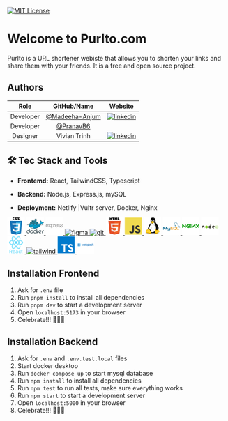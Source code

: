 [![MIT License](https://img.shields.io/badge/License-MIT-green.svg)](https://github.com/Madeeha-Anjum/pushtosite/blob/main/MIT-LICENSE.txt)

# Welcome to Purlto.com

Purlto is a URL shortener webiste that allows you to shorten your links and share them with your friends. It is a free and open source project.  

## Authors

| Role |  GitHub/Name | Website |
| :---: | :---: | :---: |
| Developer | [@Madeeha-Anjum](https://github.com/Madeeha-Anjum)  | [![linkedin](https://img.shields.io/badge/linkedin-0A66C2?style=for-the-badge&logo=linkedin&logoColor=white)](https://www.linkedin.com/Madeeha-Anjum)|
| Developer  | [@PranavB6](https://github.com/PranavB6) |
| Designer  | Vivian Trinh  | [![linkedin](https://img.shields.io/badge/website-000000?style=for-the-badge&logo=About.me&logoColor=white)](https://www.viviantrinh.ca)

## 🛠 Tec Stack and Tools

- **Frontemd:** React, TailwindCSS, Typescript

- **Backend:** Node.js, Express.js, mySQL
- **Deployment:**  Netlify |Vultr server, Docker, Nginx

<p align="left"> <a href="https://www.w3schools.com/css/" target="_blank" rel="noreferrer"> <img src="https://raw.githubusercontent.com/devicons/devicon/master/icons/css3/css3-original-wordmark.svg" alt="css3" width="40" height="40"/> </a> <a href="https://www.docker.com/" target="_blank" rel="noreferrer"> <img src="https://raw.githubusercontent.com/devicons/devicon/master/icons/docker/docker-original-wordmark.svg" alt="docker" width="40" height="40"/> </a> <a href="https://expressjs.com" target="_blank" rel="noreferrer"> <img src="https://raw.githubusercontent.com/devicons/devicon/master/icons/express/express-original-wordmark.svg" alt="express" width="40" height="40"/> </a> <a href="https://www.figma.com/" target="_blank" rel="noreferrer"> <img src="https://www.vectorlogo.zone/logos/figma/figma-icon.svg" alt="figma" width="40" height="40"/> </a> <a href="https://git-scm.com/" target="_blank" rel="noreferrer"> <img src="https://www.vectorlogo.zone/logos/git-scm/git-scm-icon.svg" alt="git" width="40" height="40"/> </a> <a href="https://www.w3.org/html/" target="_blank" rel="noreferrer"> <img src="https://raw.githubusercontent.com/devicons/devicon/master/icons/html5/html5-original-wordmark.svg" alt="html5" width="40" height="40"/> </a> <a href="https://developer.mozilla.org/en-US/docs/Web/JavaScript" target="_blank" rel="noreferrer"> <img src="https://raw.githubusercontent.com/devicons/devicon/master/icons/javascript/javascript-original.svg" alt="javascript" width="40" height="40"/> </a> <a href="https://www.linux.org/" target="_blank" rel="noreferrer"> <img src="https://raw.githubusercontent.com/devicons/devicon/master/icons/linux/linux-original.svg" alt="linux" width="40" height="40"/> </a> <a href="https://www.mysql.com/" target="_blank" rel="noreferrer"> <img src="https://raw.githubusercontent.com/devicons/devicon/master/icons/mysql/mysql-original-wordmark.svg" alt="mysql" width="40" height="40"/> </a> <a href="https://www.nginx.com" target="_blank" rel="noreferrer"> <img src="https://raw.githubusercontent.com/devicons/devicon/master/icons/nginx/nginx-original.svg" alt="nginx" width="40" height="40"/> </a> <a href="https://nodejs.org" target="_blank" rel="noreferrer"> <img src="https://raw.githubusercontent.com/devicons/devicon/master/icons/nodejs/nodejs-original-wordmark.svg" alt="nodejs" width="40" height="40"/> </a> <a href="https://reactjs.org/" target="_blank" rel="noreferrer"> <img src="https://raw.githubusercontent.com/devicons/devicon/master/icons/react/react-original-wordmark.svg" alt="react" width="40" height="40"/> </a> <a href="https://tailwindcss.com/" target="_blank" rel="noreferrer"> <img src="https://www.vectorlogo.zone/logos/tailwindcss/tailwindcss-icon.svg" alt="tailwind" width="40" height="40"/> </a> <a href="https://www.typescriptlang.org/" target="_blank" rel="noreferrer"> <img src="https://raw.githubusercontent.com/devicons/devicon/master/icons/typescript/typescript-original.svg" alt="typescript" width="40" height="40"/> </a> <a href="https://webpack.js.org" target="_blank" rel="noreferrer"> <img src="https://raw.githubusercontent.com/devicons/devicon/d00d0969292a6569d45b06d3f350f463a0107b0d/icons/webpack/webpack-original-wordmark.svg" alt="webpack" width="40" height="40"/> </a> </p>

## Installation Frontend

1. Ask for `.env` file
2. Run `pnpm install` to install all dependencies
3. Run `pnpm dev` to start a development server
4. Open `localhost:5173` in your browser
5. Celebrate!!! 🎉🎉🎉

## Installation Backend

1. Ask for `.env` and `.env.test.local` files
2. Start docker desktop
3. Run `docker compose up` to start mysql database
4. Run `npm install` to install all dependencies
5. Run `npm test` to run all tests, make sure everything works
6. Run `npm start` to start a development server
7. Open `localhost:5000` in your browser
8. Celebrate!!! 🎉🎉🎉
